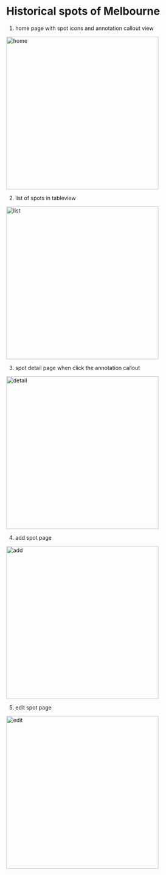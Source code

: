 # Historical spots of Melbourne
1. home page with spot icons and annotation callout view 
<img src="./screenshots/home.png" alt="home" width="400"/>

2. list of spots in tableview 
<img src="./screenshots/list.png" alt="list" width="400"/>

3. spot detail page when click the annotation callout
<img src="./screenshots/detail.png" alt="detail" width="400"/>

4. add spot page 
<img src="./screenshots/add.png" alt="add" width="400"/>

5. edit spot page 
<img src="./screenshots/edit.png" alt="edit" width="400"/>
